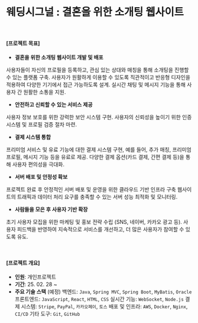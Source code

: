 # 웨딩시그널 : 결혼을 위한 소개팅 웹사이트

<br>

#### [프로젝트 목표]

- **결혼을 위한 소개팅 웹사이트 개발 및 배포**

사용자들이 자신의 프로필을 등록하고, 관심 있는 상대와 매칭을 통해 소개팅을 진행할 수 있는 플랫폼 구축.
사용자가 원활하게 이용할 수 있도록 직관적이고 반응형 디자인을 적용하여 다양한 기기에서 접근 가능하도록 설계.
실시간 채팅 및 메시지 기능을 통해 사용자 간 원활한 소통을 지원.

- **안전하고 신뢰할 수 있는 서비스 제공**

사용자 정보 보호를 위한 강력한 보안 시스템 구현.
사용자의 신뢰성을 높이기 위한 인증 시스템 및 프로필 검증 절차 마련.

- **결제 시스템 통합**

프리미엄 서비스 및 유료 기능에 대한 결제 시스템 구현, 예를 들어, 추가 매칭, 프리미엄 프로필, 메시지 기능 등을 유료로 제공.
다양한 결제 옵션(카드 결제, 간편 결제 등)을 통해 사용자 편의성을 극대화.

- **서버 배포 및 안정성 확보**

프로젝트 완료 후 안정적인 서버 배포 및 운영을 위한 클라우드 기반 인프라 구축 웹사이트의 트래픽과 데이터 처리 요구를 충족할 수 있는 서버 성능 최적화 및 모니터링.

- **사람들을 모은 후 사용자 기반 확장**

초기 사용자 모집을 위한 마케팅 및 홍보 전략 수립 (SNS, 네이버, 카카오 광고 등).
사용자 피드백을 반영하여 지속적으로 서비스를 개선하고, 더 많은 사용자가 참여할 수 있도록 유도.

   <br>

#### [프로젝트 개요]

- **인원**: 개인프로젝트
- **기간**: 25. 02. 28 ~
- **주요 기술 스택** (예정)
백엔드: ```Java```, ```Spring MVC```, ```Spring Boot```, ```MyBatis```, ```Oracle```
프론트엔드: ```JavaScript```, ```React```, ```HTML```, ```CSS```
실시간 기능: ```WebSocket```, ```Node.js```
결제 시스템: ```Stripe```, ```PayPal```, ```카카오페이```, ```토스```
배포 및 인프라: ```AWS```, ```Docker```, ```Nginx```, ```CI/CD```
기타 도구: ```Git```, ```GitHub```
